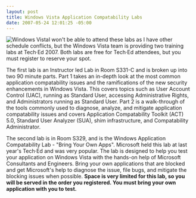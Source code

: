```yaml
---
layout: post
title: Windows Vista Application Compatability Labs
date: 2007-05-24 12:01:25 -05:00
---
```


![Windows Vista](http://www.microsoft.com/library/media/1033/windows/images/products/windowsvista/quick_vista.gif)I won't be able to attend these labs as I have other schedule conflicts, but the Windows Vista team is providing two training labs at Tech·Ed 2007. Both labs are free for Tech·Ed attendees, but you must register to reserve your spot.

The first lab is an Instructor led Lab in Room S331-C and is broken up into two 90 minute parts. Part 1 takes an in-depth look at the most common application compatability issues and the ramifications of the new security enhancements in Windows Vista. This covers topics such as User Account Control (UAC), running as Standard User, accessing Administrative Rights, and Administrators running as Standard User. Part 2 is a walk-through of the tools commonly used to diagnose, analyze, and mitigate application compatability issues and covers Application Compatability Toolkit (ACT) 5.0, Standard User Analyzer (SUA), shim infrastructure, and Compatability Administrator.

The second lab is in Room S329, and is the Windows Application Compatability Lab - "Bring Your Own Apps". Microsoft held this lab at last year's Tech·Ed and was very popular. The lab is designed to help you test your application on Windows Vista with the hands-on help of Microsoft Consultants and Engineers. Bring your own applications that are blocked and get Microsoft's help to diagnose the issue, file bugs, and mitigate the blocking issues when possible. **Space is very limited for this lab, so you will be served in the order you registered. You must bring your own application with you to test.**
